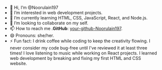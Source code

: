 - 👋 Hi, I’m @Noorulain197
- 👀 I’m interested in web development projects.
- 🌱 I’m currently learning HTML, CSS, JavaScript, React, and Node.js.
- 💞️ I’m looking to collaborate on my self.
- 📫 How to reach me .**GitHub**: [your-github-Noorulain197](https://github.com/your-github-Noorulain197).
- 😄 Pronouns: she/her.
- ⚡ Fun fact: I drink coffee while coding to keep the creativity flowing.
I never consider my code bug-free until I've reviewed it at least three times!
I love listening to music while working on React projects.
I learned web development by breaking and fixing my first HTML and CSS website.

<!---
Noorulain197/Noorulain197 is a ✨ special ✨ repository because its `README.md` (this file) appears on your GitHub profile.
You can click the Preview link to take a look at your changes.
--->
    

